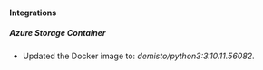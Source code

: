 #### Integrations
##### Azure Storage Container
- Updated the Docker image to: *demisto/python3:3.10.11.56082*.
